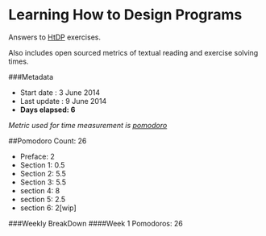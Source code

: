 Learning How to Design Programs
===============================

Answers to [HtDP](http://htdp.org/2003-09-26/Book/curriculum-Z-H-1.html)
exercises.

Also includes open sourced metrics of textual reading and exercise solving times.


###Metadata
- Start date : 3 June 2014
- Last update : 9 June 2014
- **Days elapsed: 6**

_Metric used for time measurement is [pomodoro](http://pomodorotechnique.com)_

##Pomodoro Count: 26

- Preface: 2
- Section 1: 0.5
- Section 2: 5.5
- Section 3: 5.5
- section 4: 8
- section 5: 2.5
- section 6: 2[wip]

###Weekly BreakDown
####Week 1
Pomodoros: 26
